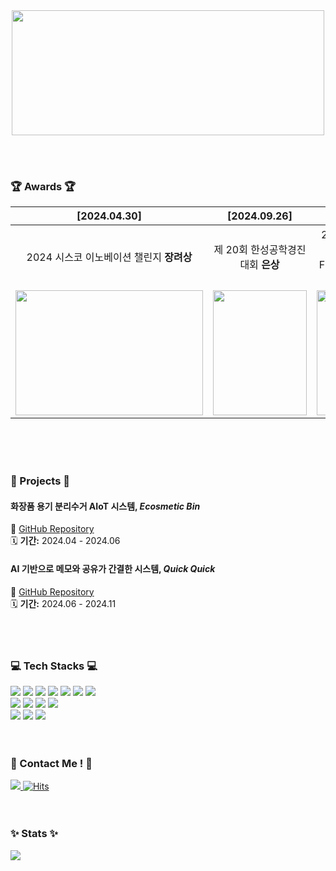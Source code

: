<!--
**flsrinn/flsrinn** is a ✨ _special_ ✨ repository because its `README.md` (this file) appears on your GitHub profile.

Here are some ideas to get you started:

- 🔭 I’m currently working on ...
- 🌱 I’m currently learning ...
- 👯 I’m looking to collaborate on ...
- 🤔 I’m looking for help with ...
- 💬 Ask me about ...
- 📫 How to reach me: ...
- 😄 Pronouns: ...
- ⚡ Fun fact: ...
-->
<div align="center">

<a href="https://github.com/devxb/gitanimals">
<img
  src="https://render.gitanimals.org/farms/flsrinn"
  width="500"
  height="200"
/>
</a>

</div>

<br> <br>

### 🏆 Awards 🏆
| [2024.04.30]  | [2024.09.26]  | [2024.11.27]  |  [2025.02.07]  |
|:-:|:-:|:-:|:-:|
| 2024 시스코 이노베이션 챌린지 **장려상**  | 제 20회 한성공학경진대회 **은상**  | 2024 SW중심대학 연합 SW FESTIVAL **최우수상**  | 제 11회 창의융합역량 경진대회 **금상**  |
| <img src="https://github.com/user-attachments/assets/f0fd0a5f-303f-4ed4-a189-da0233df046d" width="300px" height="200px"> |<img src="https://github.com/user-attachments/assets/c8588ad0-bb9f-4c6f-955c-1d402ad993a7" width="150px" height="200px"> | <img src="https://github.com/user-attachments/assets/6dd7d593-c731-4b35-a116-a3dcea67c180" width="130px" height="200px"> |<img src="https://github.com/user-attachments/assets/8e762f45-e674-4e83-b378-6ecb4cac36de" width="150px" height="200px"> |


<br><br><br>


### 👾 Projects 👾

#### 화장품 용기 분리수거 AIoT 시스템, **_Ecosmetic Bin_**
🔗 [GitHub Repository](https://github.com/HSU-REPLAY/Ecosmetic-Bin)  
🗓 **기간:** 2024.04 - 2024.06  



#### AI 기반으로 메모와 공유가 간결한 시스템, **_Quick Quick_**
🔗 [GitHub Repository](https://github.com/HwangCheese/QuickQuick)  
🗓 **기간:** 2024.06 - 2024.11  
<br><br><br>

### 💻 Tech Stacks 💻
<img src="https://img.shields.io/badge/java-007396?style=flat&logo=java&logoColor=white"/> <img src="https://img.shields.io/badge/C-A8B9CC?style=flat&logo=C&logoColor=white"/>
<img src="https://img.shields.io/badge/C++-00599C?style=flat&logo=C%2B%2B&logoColor=white"/>
<img src="https://img.shields.io/badge/Python-3776AB?style=flat&logo=Python&logoColor=white"/>
<img src="https://img.shields.io/badge/Kotlin-7F52FF?style=flat&logo=kotlin&logoColor=white">
<img src="https://img.shields.io/badge/Flutter-02569B?style=flat&logo=flutter&logoColor=white"/>
<img src="https://img.shields.io/badge/mysql-4479A1?style=flat&logo=mysql&logoColor=white"><br> 
<img src="https://img.shields.io/badge/HTML5-E34F26?style=flat&logo=html5&logoColor=white"/>
<img src="https://img.shields.io/badge/CSS3-1572B6?style=flat&logo=css3&logoColor=white"/>
<img src="https://img.shields.io/badge/JavaScript-F7DF1E?style=flat&logo=javascript&logoColor=black"/>
<img src="https://img.shields.io/badge/Electron-47848F?style=style=flat&logo=Electron&logoColor=white">
<br>
<img src="https://img.shields.io/badge/Express-000000?style=flat&logo=Express&logoColor=white"/>
<img src="https://img.shields.io/badge/React-61DAFB?style=flat&logo=React&logoColor=black"/>
<img src="https://img.shields.io/badge/RaspberryPi-A22846?style=style=flat&logo=RaspberryPi&logoColor=white"> 
<br><br><br>

### 🙆 Contact Me ! 🙆
<a href=mailto:wjsdkfls03@gmail.com> <img src="https://img.shields.io/badge/Gmail-EA4335?style=flat&logo=Gmail&logoColor=white&link=mailto:wjsdkfls03@gmail.com"> </a> [![Hits](https://hits.seeyoufarm.com/api/count/incr/badge.svg?url=http%3A%2F%2Fgithub.com%2Fflsrinn&count_bg=%23FFDE00&title_bg=%23FFCC17&icon=rabbitmq.svg&icon_color=%23FFFFFF&title=hits&edge_flat=false)](https://hits.seeyoufarm.com)
<br><br><br>

### ✨ Stats ✨
<img src="https://github-readme-stats.vercel.app/api/top-langs/?username=flsrinn&layout=compact&bg_color=transparent,&title_color=000000&text_color=000000"/> 



